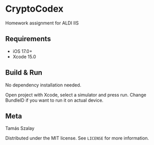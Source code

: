 
# CryptoCodex

<p align="left">
Homework assignment for ALDI IIS
</p>

## Requirements

- iOS 17.0+
- Xcode 15.0

## Build & Run

No dependency installation needed.

Open project with Xcode, select a simulator and press run.
Change BundleID if you want to run it on actual device.


## Meta

Tamás Szalay

Distributed under the MIT license. See ``LICENSE`` for more information.